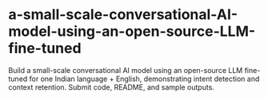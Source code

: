 # a-small-scale-conversational-AI-model-using-an-open-source-LLM-fine-tuned
Build a small-scale conversational AI model using an open-source LLM fine-tuned for one Indian language + English, demonstrating intent detection and context retention. Submit code, README, and sample outputs.
